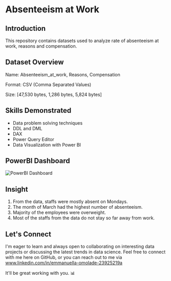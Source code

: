 # Absenteeism at Work

## Introduction
This repository contains datasets used to analyze rate of absenteeism at work, reasons and compensation.

## Dataset Overview
Name: Absenteeism_at_work, Reasons, Compensation

Format: CSV (Comma Separated Values)

Size: [47,530 bytes, 1,286 bytes, 5,824 bytes]

## Skills Demonstrated
* Data problem solving techniques
* DDL and DML
* DAX
* Power Query Editor
* Data Visualization with Power BI

## PowerBI Dashboard
![PowerBI Dashboard](https://github.com/Ikeoluwapo/PowerBI/blob/28f31faf13cde7e336f14702adca2995bbc816f0/Absenteeism%20dashboard.png?raw=True)

## Insight
1. From the data, staffs were mostly absent on Mondays.
2. The month of March had the highest number of absenteeism.
3. Majority of the employees were overweight.
4. Most of the staffs from the data do not stay so far away from work.

## Let's Connect
I'm eager to learn and always open to collaborating on interesting data projects or discussing the latest trends in data science. Feel free to connect with me here on GitHub, or you can reach out to me via www.linkedin.com/in/emmanuella-omolade-23925219a

It'll be great working with you. 📊



